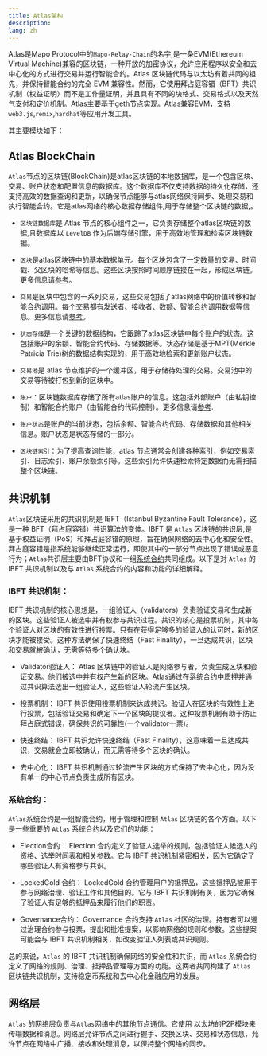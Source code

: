 ```yaml
---
title: Atlas架构
description: 
lang: zh
---
```


Atlas是Mapo Protocol中的`Mapo-Relay-Chain`的名字,是一条EVM(Ethereum Virtual Machine)兼容的区块链，一种开放的加密协议，允许应用程序以安全和去中心化的方式进行交易并运行智能合约。Atlas 区块链代码与以太坊有着共同的祖先，并保持智能合约的完全
EVM 兼容性。然而，它使用拜占庭容错（BFT）共识机制（权益证明）而不是工作量证明，并且具有不同的块格式、交易格式以及天然气支付和定价机制。Atlas主要基于[geth](https://github.com/ethereum/go-ethereum)节点实现。Atlas兼容EVM，支持`web3.js`,`remix`,`hardhat`等应用开发工具。

其主要模块如下：

## Atlas BlockChain

`Atlas`节点的区块链(BlockChain)是atlas区块链的本地数据库，是一个包含区块、交易、账户状态和配置信息的数据库。这个数据库不仅支持数据的持久化存储，还支持高效的数据查询和更新，以确保节点能够与atlas网络保持同步、处理交易和执行智能合约。它是atlas网络的核心数据存储组件,用于存储整个区块链的数据,。

+ `区块链数据库`是 Atlas 节点的核心组件之一，它负责存储整个atlas区块链的数据,且数据库以 `LevelDB` 作为后端存储引擎，用于高效地管理和检索区块链数据。
  
+ `区块`是atlas区块链中的基本数据单元。每个区块包含了一定数量的交易、时间戳、父区块的哈希等信息。这些区块按照时间顺序链接在一起，形成区块链。更多信息请[参考](/docs/base/block/index.md)。

+ `交易`是区块中包含的一系列交易，这些交易包括了atlas网络中的价值转移和智能合约调用。每个交易都有发送者、接收者、数额、智能合约调用数据等信息。更多信息请[参考](/docs/base/transactions/index.md)。

+ `状态存储`是一个关键的数据结构，它跟踪了atlas区块链中每个账户的状态。这包括账户的余额、智能合约代码、存储数据等。状态存储是基于MPT(Merkle Patricia Trie)树的数据结构实现的，用于高效地检索和更新账户状态。

+ `交易池`是 atlas 节点维护的一个缓冲区，用于存储待处理的交易。交易池中的交易等待被打包到新的区块中。
  
+ `账户`：区块链数据库存储了所有atlas账户的信息。这包括外部账户（由私钥控制）和智能合约账户（由智能合约代码控制）。更多信息请[参考](/docs/base/accounts/index.md).

+ `账户状态`是账户的当前状态，包括余额、智能合约代码、存储数据和其他相关信息。账户状态是状态存储的一部分。

+ `区块链索引`：为了提高查询性能，atlas 节点通常会创建各种索引，例如交易索引、日志索引、账户余额索引等。这些索引允许快速检索特定数据而无需扫描整个区块链。


## 共识机制

`Atlas`区块链采用的共识机制是 IBFT（Istanbul Byzantine Fault Tolerance），这是一种 BFT（拜占庭容错）共识算法的变体。IBFT 是 `Atlas` 区块链的共识层,是基于权益证明（PoS）和拜占庭容错的原理，旨在确保网络的去中心化和安全性。拜占庭容错是指系统能够继续正常运行，即使其中的一部分节点出现了错误或恶意行为；`Atlas`共识层主要由BFT协议和一组[系统合约](/docs/base/mapo-relay-chain/genesis-contract/index.md)共同组成。以下是对 `Atlas` 的 IBFT 共识机制以及与 `Atlas` 系统合约的内容和功能的详细解释。


### IBFT 共识机制：

IBFT 共识机制的核心思想是，一组验证人（validators）负责验证交易和生成新的区块。这些验证人被选中并有权参与共识过程。共识的核心是投票机制，其中每个验证人对区块的有效性进行投票。只有在获得足够多的验证人的认可时，新的区块才能被接受。这种方法确保了快速终结（Fast Finality），一旦达成共识，区块和交易就被确认，无需等待多个确认块。

+ Validator验证人： Atlas 区块链中的验证人是网络参与者，负责生成区块和验证交易。他们被选中并有权产生新的区块。Atlas通过在系统合约中[质押](/docs/base/mapo-relay-chain/protocol/election.md#质押)并通过共识算法选出一组验证人，这些验证人轮流产生区块。

+ 投票机制： IBFT 共识使用投票机制来达成共识。验证人在区块的有效性上进行投票，包括验证交易和确定下一个区块的提议者。这种投票机制有助于防止拜占庭式错误，确保共识的可靠性(一个validator一票)。

+ 快速终结： IBFT 共识允许快速终结（Fast Finality），这意味着一旦达成共识，交易就会立即被确认，而无需等待多个区块的确认。

+ 去中心化： IBFT 共识机制通过轮流产生区块的方式保持了去中心化，因为没有单一的中心节点负责生成所有区块。

### 系统合约：

`Atlas`系统合约是一组智能合约，用于管理和控制 `Atlas` 区块链的各个方面。以下是一些重要的 `Atlas` 系统合约以及它们的功能：

+ Election合约： Election 合约定义了验证人选举的规则，包括验证人候选人的资格、选举时间表和相关参数。它与 IBFT 共识机制紧密相关，因为它确定了哪些验证人有资格参与共识。

+ LockedGold 合约： LockedGold 合约管理用户的抵押品，这些抵押品被用于参与网络治理、验证工作和其他目的。它与 IBFT 共识机制有关，因为它确保了验证人有足够的抵押品来履行他们的职责。

+ Governance合约： Governance 合约支持 `Atlas` 社区的治理。持有者可以通过治理合约参与投票，提出和批准提案，以影响网络的规则和参数。这些提案可能会与 IBFT 共识机制相关，如改变验证人列表或共识规则。


总的来说，`Atlas` 的 IBFT 共识机制确保网络的安全性和共识，而 `Atlas` 系统合约定义了网络的规则、治理、抵押品管理等方面的功能。这两者共同构建了 `Atlas` 区块链共识机制，支持稳定币系统和去中心化金融应用的发展。

## 网络层

`Atlas` 的网络层负责与`Atlas`网络中的其他节点通信。它使用 以太坊的P2P模块来传输数据和消息。网络层允许节点之间进行握手、交换区块、交易和状态信息，允许节点在网络中广播、接收和处理消息，以保持整个网络的同步。
